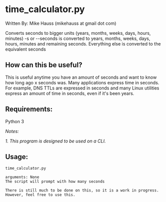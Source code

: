 # time_calculator.py

Written By: Mike Hauss (mikehauss at gmail dot com)

Converts seconds to bigger units (years, months, weeks, days, hours, minutes)
-s or --seconds is converted to years, months, weeks, days, hours, minutes and remaining seconds.
Everything else is converted to the equivalent seconds

## How can this be useful?
This is useful anytime you have an amount of seconds and want to know how long ago x seconds was.  Many applications express time in seconds.  For example, DNS TTLs are expressed in seconds and many Linux utilities express an amount of time in seconds, even if it's been years.

## Requirements:
Python 3

_Notes:_ 

_1. This program is designed to be used on a CLI._

## Usage:
```
time_calculator.py

arguments: None
The script will prompt with how many seconds

There is still much to be done on this, so it is a work in progress.  However, feel free to use this.
```
